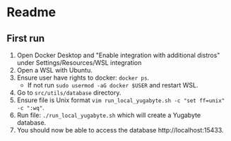 # Readme
## First run
1. Open Docker Desktop and "Enable integration with additional distros" under Settings/Resources/WSL integration 
2. Open a WSL with Ubuntu.
3. Ensure user have rights to docker: `docker ps`.
    - If not run `sudo usermod -aG docker $USER` and restart WSL.
4. Go to `src/utils/database` directory.
5. Ensure file is Unix format `vim run_local_yugabyte.sh -c "set ff=unix" -c ":wq"`.
6. Run file: `./run_local_yugabyte.sh` which will create a Yugabyte database.
7. You should now be able to access the database http://localhost:15433.